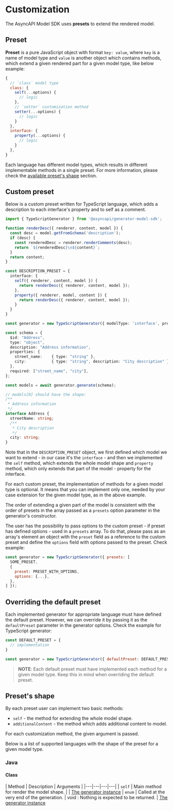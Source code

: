 # Customization

The AsyncAPI Model SDK uses **presets** to extend the rendered model.

## Preset

**Preset** is a pure JavaScript object with format `key: value`, where `key` is a name of model type and `value` is another object which contains methods, which extend a given rendered part for a given model type, like below example:

```js
{
  // `class` model type 
  class: {
    self(...options) {
      // logic
    },
    // `setter` customization method 
    setter(...options) {
      // logic
    }
  },
  interface: {
    property(...options) {
      // logic
    }
  },
}
```

Each language has different model types, which results in different implementable methods in a single preset. For more information, please check the [available preset's shape](#presets-shape) section.

## Custom preset

Below is a custom preset written for TypeScript language, which adds a description to each interface's property and to self as a comment.

```ts
import { TypeScriptGenerator } from '@asyncapi/generator-model-sdk';

function renderDesc({ renderer, content, model }) {
  const desc = model.getFromSchema('description');
  if (desc) {
    const renderedDesc = renderer.renderComments(desc);
    return `${renderedDesc}\n${content}`;
  }
  return content;
}

const DESCRIPTION_PRESET = {
  interface: {
    self({ renderer, content, model }) {
      return renderDesc({ renderer, content, model });
    },
    property({ renderer, model, content }) {
      return renderDesc({ renderer, content, model });
    }
  }
}

const generator = new TypeScriptGenerator({ modelType: 'interface', presets: [DESCRIPTION_PRESET] });

const schema = {
  $id: "Address",
  type: "object",
  description: "Address information",
  properties: {
    street_name:    { type: "string" },
    city:           { type: "string", description: "City description" },
  },
  required: ["street_name", "city"],
};

const models = await generator.generate(schema);

// models[0] should have the shape:
/**
 * Address information
 */
interface Address {
  streetName: string;
  /**
   * City description
   */
  city: string;
}
```

Note that in the `DESCRIPTION_PRESET` object, we first defined which model we want to extend - in our case it's the `interface` - and then we implemented the `self` method, which extends the whole model shape and `property` method, which only extends that part of the model - property for the interface.

For each custom preset, the implementation of methods for a given model type is optional. It means that you can implement only one, needed by your case extension for the given model type, as in the above example.

The order of extending a given part of the model is consistent with the order of presets in the array passed as a `presets` option parameter in the generator's constructor.

The user has the possibility to pass options to the custom preset - if preset has defined options - used in a `presets` array. To do that, please pass as an array's element an object with the `preset` field as a reference to the custom preset and define the `options` field with options passed to the preset. Check example:

```js
const generator = new TypeScriptGenerator({ presets: [
  SOME_PRESET, 
  {
    preset: PRESET_WITH_OPTIONS,
    options: {...},
  },
] });
```

## Overriding the default preset

Each implemented generator for appropriate language must have defined the default preset. However, we can override it by passing it as the `defaultPreset` parameter in the generator options. Check the example for TypeScript generator:

```js
const DEFAULT_PRESET = {
  // implementation
}

const generator = new TypeScriptGenerator({ defaultPreset: DEFAULT_PRESET });
```

> **NOTE**: Each default preset must have implemented each method for a given model type. Keep this in mind when overriding the default preset.

## Preset's shape

By each preset user can implement two basic methods:

- `self` - the method for extending the whole model shape.
- `additionalContent` - the method which adds additional content to model.

For each customization method, the given argument is passed.

Below is a list of supported languages with the shape of the preset for a given model type.

### Java

#### Class

| Method | Description | Arguments |
|---|---|---|---|
| `self` | Main method for render the model shape. |  | [The generator instance](https://github.com/asyncapi/generator/blob/master/docs/api.md)
| `enum` | Called at the very end of the generation. | void : Nothing is expected to be returned. | [The generator instance](https://github.com/asyncapi/generator/blob/master/docs/api.md)